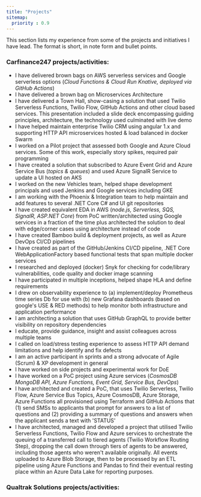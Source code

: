 ```yaml
---
title: "Projects"
sitemap:
  priority : 0.9
---
```

This section lists my experience from some of the projects and initiatives I have lead.  The format is short, in note form and bullet points.

### Carfinance247 projects/activities:

- I have delivered brown bags on AWS serverless services and Google serverless options (*Cloud Functions & Cloud Run Knative, deployed via GitHub Actions*)
- I have delivered a brown bag on Microservices Architecture
- I have delivered a Town Hall, show-casing a solution that used Twilio Serverless Functions, Twilio Flow, GitHub Actions and other cloud based services.  This presentation included a slide deck encompassing guiding principles, architecture, the technology used culminated with live demo  
- I have helped maintain enterprise Twilio CRM using angular 1.x and supporting HTTP API microservices hosted & load balanced in docker Swarm
- I worked on a Pilot project that assessed both Google and Azure Cloud services. Some of this work, especially story spikes, required pair programming
- I have created a solution that subscribed to Azure Event Grid and Azure Service Bus (*topics & queues*) and used Azure SignalR Service to update a UI hosted on AKS
- I worked on the new Vehicles team, helped shape development principals and used Jenkins and Google services including GKE
- I am working with the Phoenix & Integration team to help maintain and add features to several .NET Core C# and UI git repositories
- I have created equivalent EDA in AWS (*node.js, Serverless, SQS, SignalR, ASP.NET Core*) from PoC written/architected using Google services in a fraction of the time plus architected the solution to deal with edge/corner cases using architecture instead of code
- I have created Bamboo build & deployment projects, as well as Azure DevOps CI/CD pipelines
- I have created as part of the GitHub/Jenkins CI/CD pipeline, .NET Core WebApplicationFactory based functional tests that span multiple docker services
- I researched and deployed (docker) Snyk for checking for code/library vulnerabilities, code quality and docker image scanning
- I have participated in multiple inceptions, helped shape HLA and define requirements
- I drew on observability experience to (a) implement/deploy Prometheus time series Db for use with (b) new Grafana dashboards (based on google's USE & RED methods) to help monitor both infrastructure and application performance
- I am architecting a solution that uses GitHub GraphQL to provide better visibility on repository dependencies
- I educate, provide guidance, insight and assist colleagues across multiple teams
- I called on load/stress testing experience to assess HTTP API demand limitations and help identify and fix defects
- I am an active participant in sprints and a strong advocate of Agile (Scrum) & XP development in general
- I have worked on side projects and experimental work for DoE
- I have worked on a PoC project using Azure services (*CosmosDB MongoDB API, Azure Functions, Event Grid, Service Bus, DevOps*)
- I have architected and created a PoC, that uses Twilio Serverless, Twilio Flow, Azure Service Bus Topics, Azure CosmosDB, Azure Storage, Azure Functions all provisioned using Terraform and GitHub Actions that (1) send SMSs to applicants that prompt for answers to a list of questions and (2) providing a summary of questions and answers when the applicant sends a text with 'STATUS' 
- I have architected, managed and developed a project that utilised Twilio Serverless Functions, Twilio Flow and Azure services to orchestrate the queuing of a transferred call to tiered agents (Twilio Workflow Routing Step), dropping the call down through tiers of agents to be answered, including those agents who weren't available originally.  All events uploaded to Azure Blob Storage, then to be processed by an ETL pipeline using Azure Functions and Pandas to find their eventual resting place within an Azure Data Lake for reporting purposes.

### Qualtrak Solutions projects/activities:
